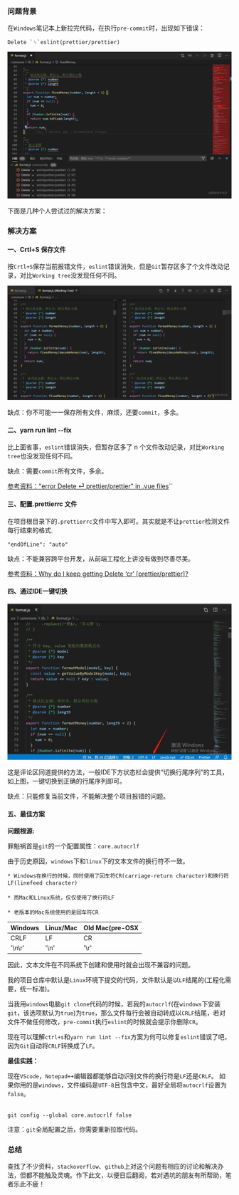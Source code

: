 ### 问题背景

在`Windows`笔记本上新拉完代码，在执行`pre-commit`时，出现如下错误：

```
Delete `␍`eslint(prettier/prettier)
```

![](./images/eslint1.awebp)

下面是几种个人尝试过的解决方案：

### 解决方案

#### 一、Crtl+S 保存文件

按`Crtl+S`保存当前报错文件，`eslint`错误消失，但是`Git`暂存区多了个文件改动记录，对比`Working tree`没发现任何不同。

![](./images/eslint2.awebp)

缺点：你不可能一一保存所有文件，麻烦，还要`commit`，多余。

#### 二、yarn run lint --fix

比上面省事，`eslint`错误消失，但暂存区多了 n 个文件改动记录，对比`Working tree`也没发现任何不同。

缺点：需要`commit`所有文件，多余。

[参考资料："error Delete ⏎ prettier/prettier" in .vue files](https://github.com/prettier/eslint-plugin-prettier/issues/114)``

#### 三、配置.prettierrc 文件

在项目根目录下的`.prettierrc`文件中写入即可。其实就是不让`prettier`检测文件每行结束的格式.

```
"endOfLine": "auto"
```

缺点：不能兼容跨平台开发，从前端工程化上讲没有做到尽善尽美。

[参考资料：Why do I keep getting Delete ‘cr’ \[prettier/prettier\]?](https://stackoverflow.com/questions/53516594/why-do-i-keep-getting-delete-cr-prettier-prettier)

#### 四、通过IDE一键切换

![](./images/eslint3.awebp)

这是评论区同道提供的方法，一般IDE下方状态栏会提供“切换行尾序列”的工具，如上图，一键切换到正确的行尾序列即可。

缺点：只能修复当前文件，不能解决整个项目报错的问题。

#### 五、最佳方案

**问题根源:**

罪魁祸首是`git`的一个配置属性：`core.autocrlf `

由于历史原因，`windows`下和`linux`下的文本文件的换行符不一致。

```
* Windows在换行的时候，同时使用了回车符CR(carriage-return character)和换行符LF(linefeed character)

* 而Mac和Linux系统，仅仅使用了换行符LF

* 老版本的Mac系统使用的是回车符CR
```

| Windows  | Linux/Mac | Old Mac(pre-OSX |
| -------- | --------- | --------------- |
| CRLF     | LF        | CR              |
| '\\n\\r' | '\\n'     | '\\r'           |

因此，文本文件在不同系统下创建和使用时就会出现不兼容的问题。

我的项目仓库中默认是`Linux`环境下提交的代码，文件默认是以`LF`结尾的(工程化需要，统一标准)。

当我用`windows`电脑`git clone`代码的时候，若我的`autocrlf`(在`windows`下安装`git`，该选项默认为`true`)为`true`，那么文件每行会被自动转成以`CRLF`结尾，若对文件不做任何修改，`pre-commit`执行`eslint`的时候就会提示你删除`CR`。

现在可以理解`ctrl+s`和`yarn run lint --fix`方案为何可以修复`eslint`错误了吧，因为`Git`自动将`CRLF`转换成了`LF`。

**最佳实践：**

现在`VScode`，`Notepad++`编辑器都能够自动识别文件的换行符是`LF`还是`CRLF`。 如果你用的是`windows`，文件编码是`UTF-8`且包含中文，最好全局将`autocrlf`设置为`false`。

```

git config --global core.autocrlf false

```

注意：`git`全局配置之后，你需要重新拉取代码。

### 总结

查找了不少资料，`stackoverflow`、`github`上对这个问题有相应的讨论和解决办法，但都不能触及灵魂。作下此文，以便日后翻阅，若对遇坑的朋友有所帮助，笔者乐此不疲！
